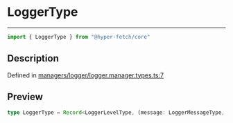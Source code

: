 

# LoggerType

<div class="api-docs__separator" data-reactroot="">

---

</div><div class="api-docs__import" data-reactroot="">

```ts
import { LoggerType } from "@hyper-fetch/core"
```

</div><div class="api-docs__section">

## Description

</div><div class="api-docs__description"><span class="api-docs__do-not-parse">



</span></div><p class="api-docs__definition">

Defined in [managers/logger/logger.manager.types.ts:7](https://github.com/BetterTyped/hyper-fetch/blob/9cf1f580/packages/core/src/managers/logger/logger.manager.types.ts#L7)

</p><div class="api-docs__section">

## Preview

</div><div class="api-docs__preview type single">

```ts
type LoggerType = Record<LoggerLevelType, (message: LoggerMessageType, ...additionalData: LoggerMessageType[]) => void>;
```

</div>